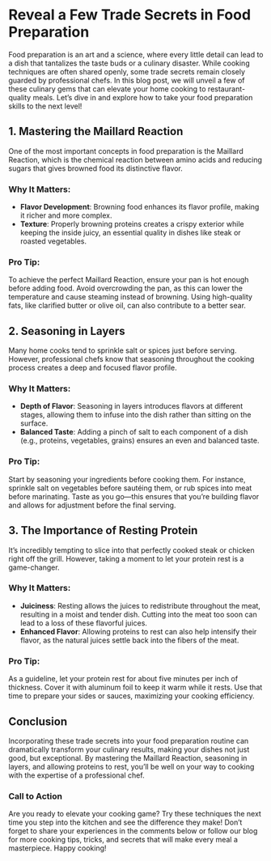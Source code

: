 # Reveal a Few Trade Secrets in Food Preparation

Food preparation is an art and a science, where every little detail can lead to a dish that tantalizes the taste buds or a culinary disaster. While cooking techniques are often shared openly, some trade secrets remain closely guarded by professional chefs. In this blog post, we will unveil a few of these culinary gems that can elevate your home cooking to restaurant-quality meals. Let’s dive in and explore how to take your food preparation skills to the next level!

## 1. Mastering the Maillard Reaction

One of the most important concepts in food preparation is the Maillard Reaction, which is the chemical reaction between amino acids and reducing sugars that gives browned food its distinctive flavor. 

### Why It Matters:
- **Flavor Development**: Browning food enhances its flavor profile, making it richer and more complex. 
- **Texture**: Properly browning proteins creates a crispy exterior while keeping the inside juicy, an essential quality in dishes like steak or roasted vegetables.
  
### Pro Tip:
To achieve the perfect Maillard Reaction, ensure your pan is hot enough before adding food. Avoid overcrowding the pan, as this can lower the temperature and cause steaming instead of browning. Using high-quality fats, like clarified butter or olive oil, can also contribute to a better sear.

## 2. Seasoning in Layers

Many home cooks tend to sprinkle salt or spices just before serving. However, professional chefs know that seasoning throughout the cooking process creates a deep and focused flavor profile.

### Why It Matters:
- **Depth of Flavor**: Seasoning in layers introduces flavors at different stages, allowing them to infuse into the dish rather than sitting on the surface.
- **Balanced Taste**: Adding a pinch of salt to each component of a dish (e.g., proteins, vegetables, grains) ensures an even and balanced taste.

### Pro Tip:
Start by seasoning your ingredients before cooking them. For instance, sprinkle salt on vegetables before sautéing them, or rub spices into meat before marinating. Taste as you go—this ensures that you’re building flavor and allows for adjustment before the final serving.

## 3. The Importance of Resting Protein

It’s incredibly tempting to slice into that perfectly cooked steak or chicken right off the grill. However, taking a moment to let your protein rest is a game-changer.

### Why It Matters:
- **Juiciness**: Resting allows the juices to redistribute throughout the meat, resulting in a moist and tender dish. Cutting into the meat too soon can lead to a loss of these flavorful juices.
- **Enhanced Flavor**: Allowing proteins to rest can also help intensify their flavor, as the natural juices settle back into the fibers of the meat.

### Pro Tip:
As a guideline, let your protein rest for about five minutes per inch of thickness. Cover it with aluminum foil to keep it warm while it rests. Use that time to prepare your sides or sauces, maximizing your cooking efficiency.

## Conclusion

Incorporating these trade secrets into your food preparation routine can dramatically transform your culinary results, making your dishes not just good, but exceptional. By mastering the Maillard Reaction, seasoning in layers, and allowing proteins to rest, you’ll be well on your way to cooking with the expertise of a professional chef.

### Call to Action

Are you ready to elevate your cooking game? Try these techniques the next time you step into the kitchen and see the difference they make! Don’t forget to share your experiences in the comments below or follow our blog for more cooking tips, tricks, and secrets that will make every meal a masterpiece. Happy cooking!
